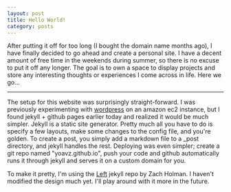 ```yaml
---
layout: post
title: Hello World!
category: posts
---
```


After putting it off for too long (I bought the domain name months ago), I have finally decided to go ahead and create a personal site. I have a decent amount of free time in the weekends during summer, so there is no excuse to put it off any longer. The goal is to own a space to display projects and store any interesting thoughts or experiences I come across in life. Here we go...

---

The setup for this website was surprisingly straight-forward. I was previously experimenting with <a href="http://wordpress.org/">wordpress</a> on an amazon ec2 instance, but I found jekyll + github pages earlier today and realized it would be much simpler. Jekyll is a static site generator. Pretty much all you have to do is specify a few layouts, make some changes to the config file, and you're golden. To create a post, you simply add a markdown file to a _post directory, and jekyll handles the rest. Deploying was even simpler; create a git repo named "yoavz.github.io", push your code and github automatically runs it through jekyll and serves it on a custom domain for you.  

To make it pretty, I'm using the <a href="https://github.com/holman/left">Left</a> jekyll repo by Zach Holman. I haven't modified the design much yet. I'll play around with it more in the future.
